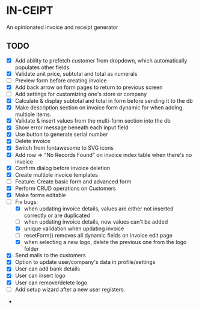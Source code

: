 # IN-CEIPT

An opinionated invoice and receipt generator

## TODO

- [x] Add ability to prefetch customer from dropdown, which automatically populates other fields
- [x] Validate unit price, subtotal and total as numerals
- [ ] Preview form before creating invoice
- [x] Add back arrow on form pages to return to previous screen
- [ ] Add settings for customizing one's store or company
- [x] Calculate & display subtotal and total in form before sending it to the db
- [x] Make description section on invoice form dynamic for when adding multiple items.
- [x] Validate & insert values from the multi-form section into the db
- [x] Show error message beneath each input field
- [x] Use button to generate serial number
- [x] Delete invoice
- [x] Switch from fontawesome to SVG icons
- [x] Add row => "No Records Found" on invoice index table when there's no invoice
- [x] Confirm dialog before invoice deletion
- [x] Create multiple invoice templates
- [ ] Feature:  Create basic form and advanced form
- [x] Perform CRUD operations on Customers
- [x] Make forms editable
- [ ] Fix bugs:
    - [x] when updating invoice details, values are either not inserted correctly or are duplicated
    - [ ] when updating invoice details, new values can't be added
    - [x] unique validation when updating invoice
    - [ ] resetForm() removes all dynamic fields on invoice edit page
    - [x] when selecting a new logo, delete the previous one from the logo folder
- [x] Send mails to the customers
- [x] Option to update user/company's data in profile/settings
- [x] User can add bank details
- [x] User can insert logo
- [x] User can remove/delete logo
- [ ] Add setup wizard after a new user registers.
- 
